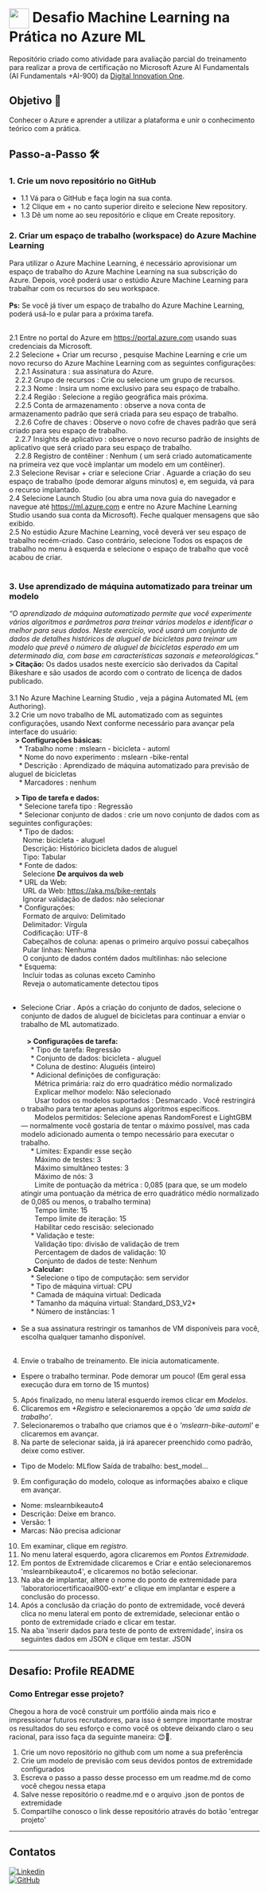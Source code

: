 <h1>
    <a href="https://www.dio.me/">
     <img align="center" width="40px" src="https://hermes.digitalinnovation.one/assets/diome/logo-minimized.png"></a>
    <span> Desafio Machine Learning na Prática no Azure ML</span>
</h1>

Repositório criado como atividade para avaliação parcial do treinamento para realizar a prova de certificação no Microsoft Azure AI Fundamentals (AI Fundamentals +AI-900) da [Digital Innovation One](https://www.dio.me/).


## Objetivo 🎯
Conhecer o Azure e aprender a utilizar a plataforma e unir o conhecimento teórico com a prática.


## Passo-a-Passo 🛠️

### 1. Crie um novo repositório no GitHub
   * 1.1 Vá para o GitHub e faça login na sua conta.
   * 1.2 Clique em + no canto superior direito e selecione New repository.
   * 1.3 Dê um nome ao seu repositório e clique em Create repository.


### 2. Criar um espaço de trabalho (workspace) do Azure Machine Learning
Para utilizar o Azure Machine Learning, é necessário aprovisionar um espaço de trabalho do Azure Machine Learning na sua subscrição do Azure. Depois, você poderá usar o estúdio Azure Machine Learning para trabalhar com os recursos do seu workspace.<br><br>
<b>Ps:</b> Se você já tiver um espaço de trabalho do Azure Machine Learning, poderá usá-lo e pular para a próxima tarefa.<br><br>

2.1 Entre no portal do Azure em https://portal.azure.com usando suas credenciais da Microsoft.<br>
2.2	Selecione + Criar um recurso , pesquise Machine Learning e crie um novo recurso do Azure Machine Learning com as seguintes configurações:<br>
&nbsp;&nbsp;&nbsp;2.2.1	Assinatura : sua assinatura do Azure.<br>
&nbsp;&nbsp;&nbsp;2.2.2	Grupo de recursos : Crie ou selecione um grupo de recursos.<br>
&nbsp;&nbsp;&nbsp;2.2.3	Nome : Insira um nome exclusivo para seu espaço de trabalho.<br>
&nbsp;&nbsp;&nbsp;2.2.4	Região : Selecione a região geográfica mais próxima.<br>
&nbsp;&nbsp;&nbsp;2.2.5	Conta de armazenamento : observe a nova conta de armazenamento padrão que será criada para seu espaço de trabalho.<br>
&nbsp;&nbsp;&nbsp;2.2.6	Cofre de chaves : Observe o novo cofre de chaves padrão que será criado para seu espaço de trabalho.<br>
&nbsp;&nbsp;&nbsp;2.2.7	Insights de aplicativo : observe o novo recurso padrão de insights de aplicativo que será criado para seu espaço de trabalho.<br>
&nbsp;&nbsp;&nbsp;2.2.8	Registro de contêiner : Nenhum ( um será criado automaticamente na primeira vez que você implantar um modelo em um contêiner).<br>
2.3	Selecione Revisar + criar e selecione Criar . Aguarde a criação do seu espaço de trabalho (pode demorar alguns minutos) e, em seguida, vá para o recurso implantado.<br>
2.4	Selecione Launch Studio (ou abra uma nova guia do navegador e navegue até https://ml.azure.com e entre no Azure Machine Learning Studio usando sua conta da Microsoft). Feche qualquer mensagens que são exibido.<br>
2.5	No estúdio Azure Machine Learning, você deverá ver seu espaço de trabalho recém-criado. Caso contrário, selecione Todos os espaços de trabalho no menu à esquerda e selecione o espaço de trabalho que você acabou de criar.<br><br>

### 3. Use aprendizado de máquina automatizado para treinar um modelo
<I>“O aprendizado de máquina automatizado permite que você experimente vários algoritmos e parâmetros para treinar vários modelos e identificar o melhor para seus dados. Neste exercício, você usará um conjunto de dados de detalhes históricos de aluguel de bicicletas para treinar um modelo que prevê o número de aluguel de bicicletas esperado em um determinado dia, com base em características sazonais e meteorológicas.”</I><br>
<b>> Citação:</b> Os dados usados neste exercício são derivados da Capital Bikeshare e são usados de acordo com o contrato de licença de dados publicado.<br><br>
3.1	No Azure Machine Learning Studio , veja a página Automated ML (em Authoring).<br>
3.2	Crie um novo trabalho de ML automatizado com as seguintes configurações, usando Next conforme necessário para avançar pela interface do usuário:<br>
&nbsp;&nbsp;&nbsp;<b>> Configurações básicas:</b><br>
&nbsp;&nbsp;&nbsp;&nbsp;&nbsp;* Trabalho nome : mslearn - bicicleta - automl<br>
&nbsp;&nbsp;&nbsp;&nbsp;&nbsp;* Nome do novo experimento : mslearn -bike-rental<br>
&nbsp;&nbsp;&nbsp;&nbsp;&nbsp;* Descrição : Aprendizado de máquina automatizado para previsão de aluguel de bicicletas<br>
&nbsp;&nbsp;&nbsp;&nbsp;&nbsp;* Marcadores : nenhum<br>

&nbsp;&nbsp;&nbsp;<b>> Tipo de tarefa e dados:</b><br>
&nbsp;&nbsp;&nbsp;&nbsp;&nbsp;* Selecione tarefa tipo : Regressão<br>
&nbsp;&nbsp;&nbsp;&nbsp;&nbsp;* Selecionar conjunto de dados : crie um novo conjunto de dados com as seguintes configurações:<br>
&nbsp;&nbsp;&nbsp;&nbsp;&nbsp;* Tipo de dados:<br>
&nbsp;&nbsp;&nbsp;&nbsp;&nbsp;&nbsp;&nbsp;Nome: bicicleta - aluguel<br>
&nbsp;&nbsp;&nbsp;&nbsp;&nbsp;&nbsp;&nbsp;Descrição: Histórico bicicleta dados de aluguel<br>
&nbsp;&nbsp;&nbsp;&nbsp;&nbsp;&nbsp;&nbsp;Tipo: Tabular<br>
&nbsp;&nbsp;&nbsp;&nbsp;&nbsp;* Fonte de dados:<br>
&nbsp;&nbsp;&nbsp;&nbsp;&nbsp;&nbsp;&nbsp;Selecione <b>De arquivos da web</b><br>
&nbsp;&nbsp;&nbsp;&nbsp;&nbsp;* URL da Web:<br>
&nbsp;&nbsp;&nbsp;&nbsp;&nbsp;&nbsp;&nbsp;URL da Web: https://aka.ms/bike-rentals<br>
&nbsp;&nbsp;&nbsp;&nbsp;&nbsp;&nbsp;&nbsp;Ignorar validação de dados: não selecionar<br>
&nbsp;&nbsp;&nbsp;&nbsp;&nbsp;* Configurações:<br>
&nbsp;&nbsp;&nbsp;&nbsp;&nbsp;&nbsp;&nbsp;Formato de arquivo: Delimitado<br>
&nbsp;&nbsp;&nbsp;&nbsp;&nbsp;&nbsp;&nbsp;Delimitador: Vírgula<br>
&nbsp;&nbsp;&nbsp;&nbsp;&nbsp;&nbsp;&nbsp;Codificação: UTF-8<br>
&nbsp;&nbsp;&nbsp;&nbsp;&nbsp;&nbsp;&nbsp;Cabeçalhos de coluna: apenas o primeiro arquivo possui cabeçalhos<br>
&nbsp;&nbsp;&nbsp;&nbsp;&nbsp;&nbsp;&nbsp;Pular linhas: Nenhuma<br>
&nbsp;&nbsp;&nbsp;&nbsp;&nbsp;&nbsp;&nbsp;O conjunto de dados contém dados multilinhas: não selecione<br>
&nbsp;&nbsp;&nbsp;&nbsp;&nbsp;* Esquema:<br>
&nbsp;&nbsp;&nbsp;&nbsp;&nbsp;&nbsp;&nbsp;Incluir todas as colunas exceto Caminho<br>
&nbsp;&nbsp;&nbsp;&nbsp;&nbsp;&nbsp;&nbsp;Reveja o automaticamente detectou tipos<br><br>
* Selecione Criar . Após a criação do conjunto de dados, selecione o conjunto de dados de aluguel de bicicletas para continuar a enviar o trabalho de ML automatizado.<br><br>
&nbsp;&nbsp;&nbsp;<b>> Configurações de tarefa:</b><br>
&nbsp;&nbsp;&nbsp;&nbsp;&nbsp;* Tipo de tarefa: Regressão<br>
&nbsp;&nbsp;&nbsp;&nbsp;&nbsp;* Conjunto de dados: bicicleta - aluguel<br>
&nbsp;&nbsp;&nbsp;&nbsp;&nbsp;* Coluna de destino: Aluguéis (inteiro)<br>
&nbsp;&nbsp;&nbsp;&nbsp;&nbsp;* Adicional definições de configuração:<br>
&nbsp;&nbsp;&nbsp;&nbsp;&nbsp;&nbsp;&nbsp;Métrica primária: raiz do erro quadrático médio normalizado<br>
&nbsp;&nbsp;&nbsp;&nbsp;&nbsp;&nbsp;&nbsp;Explicar melhor modelo: Não selecionado<br>
&nbsp;&nbsp;&nbsp;&nbsp;&nbsp;&nbsp;&nbsp;Usar todos os modelos suportados : Desmarcado . Você restringirá o trabalho para tentar apenas alguns algoritmos específicos.
&nbsp;&nbsp;&nbsp;&nbsp;&nbsp;&nbsp;&nbsp;Modelos permitidos: Selecione apenas RandomForest e LightGBM — normalmente você gostaria de tentar o máximo possível, mas cada modelo adicionado aumenta o tempo necessário para executar o trabalho.<br>
&nbsp;&nbsp;&nbsp;&nbsp;&nbsp;* Limites: Expandir esse seção<br>
&nbsp;&nbsp;&nbsp;&nbsp;&nbsp;&nbsp;&nbsp;Máximo de testes: 3<br>
&nbsp;&nbsp;&nbsp;&nbsp;&nbsp;&nbsp;&nbsp;Máximo simultâneo testes: 3<br>
&nbsp;&nbsp;&nbsp;&nbsp;&nbsp;&nbsp;&nbsp;Máximo de nós: 3<br>
&nbsp;&nbsp;&nbsp;&nbsp;&nbsp;&nbsp;&nbsp;Limite de pontuação da métrica : 0,085 (para que, se um modelo atingir uma pontuação da métrica de erro quadrático médio normalizado de 0,085 ou menos, o trabalho termina)<br>
&nbsp;&nbsp;&nbsp;&nbsp;&nbsp;&nbsp;&nbsp;Tempo limite: 15<br>
&nbsp;&nbsp;&nbsp;&nbsp;&nbsp;&nbsp;&nbsp;Tempo limite de iteração: 15<br>
&nbsp;&nbsp;&nbsp;&nbsp;&nbsp;&nbsp;&nbsp;Habilitar cedo rescisão: selecionado<br>
&nbsp;&nbsp;&nbsp;&nbsp;&nbsp;* Validação e teste:<br>
&nbsp;&nbsp;&nbsp;&nbsp;&nbsp;&nbsp;&nbsp;Validação tipo: divisão de validação de trem<br>
&nbsp;&nbsp;&nbsp;&nbsp;&nbsp;&nbsp;&nbsp;Percentagem de dados de validação: 10<br>
&nbsp;&nbsp;&nbsp;&nbsp;&nbsp;&nbsp;&nbsp;Conjunto de dados de teste: Nenhum<br>
&nbsp;&nbsp;&nbsp;<b>> Calcular:</b><br>
&nbsp;&nbsp;&nbsp;&nbsp;&nbsp;* Selecione o tipo de computação: sem servidor<br>
&nbsp;&nbsp;&nbsp;&nbsp;&nbsp;* Tipo de máquina virtual: CPU<br>
&nbsp;&nbsp;&nbsp;&nbsp;&nbsp;* Camada de máquina virtual: Dedicada<br>
&nbsp;&nbsp;&nbsp;&nbsp;&nbsp;* Tamanho da máquina virtual: Standard_DS3_V2*<br>
&nbsp;&nbsp;&nbsp;&nbsp;&nbsp;* Número de instâncias: 1<br><br>
* Se a sua assinatura restringir os tamanhos de VM disponíveis para você, escolha qualquer tamanho disponível.<br><br>
4.	Envie o trabalho de treinamento. Ele inicia automaticamente.
* Espere o trabalho terminar. Pode demorar um pouco! (Em geral essa execução dura em torno de 15 muntos)
5. Após finalizado, no menu lateral esquerdo iremos clicar em <i>Modelos</i>.
6. Clicaremos em <i>+Registro</i> e selecionaremos a opção <i>'de uma saída de trabalho'</i>.
7. Selecionaremos o trabalho que criamos que é o <i>'mslearn-bike-automl'</i> e clicaremos em avançar.
8. Na parte de selecionar saída, já irá aparecer preenchido como padrão, deixe como estiver.
  * Tipo de Modelo: MLflow Saída de trabalho: best_model...
9. Em configuração do modelo, coloque as informações abaixo e clique em avançar.
  * Nome: mslearnbikeauto4
  * Descrição: Deixe em branco.
  * Versão: 1
  * Marcas: Não precisa adicionar
10. Em examinar, clique em <i>registro</i>.
11. No menu lateral esquerdo, agora clicaremos em <i>Pontos Extremidade</i>.
12. Em pontos de Extremidade clicaremos e Criar e então selecionaremos 'mslearnbikeauto4', e clicaremos no botão selecionar.
13. Na aba de implantar, altere o nome do ponto de extremidade para 'laboratoriocertificaoai900-extr' e clique em implantar e espere a conclusão do processo.
14. Após a conclusão da criação do ponto de extremidade, você deverá clica no menu lateral em ponto de extremidade, selecionar então o ponto de extremidade criado e clicar em testar.
15. Na aba 'inserir dados para teste de ponto de extremidade', insira os seguintes dados em JSON e clique em testar.
    JSON


---
##  Desafio: Profile README

### Como Entregar esse projeto?
Chegou a hora de você construir um portfólio ainda mais rico e impressionar futuros recrutadores, para isso é sempre importante mostrar os resultados do seu esforço e como você os obteve deixando claro o seu racional, para isso faça da seguinte maneira: 😊💙.

1. Crie um novo repositório no github com um nome a sua preferência
2. Crie um modelo de previsão com seus devidos pontos de extremidade configurados
3. Escreva o passo a passo desse processo em um readme.md de como você chegou nessa etapa
4. Salve nesse repositório o readme.md e o arquivo .json de pontos de extremidade
5. Compartilhe conosco o link desse repositório através do botão 'entregar projeto'

---

## Contatos 
[![Linkedin](https://img.shields.io/badge/Linkedin-000?style=for-the-badge&logo=linkedin&logoColor=30A3DC)](https://www.linkedin.com/in/manuelfbfilho)
<br>
[![GitHub](https://img.shields.io/badge/GitHub-000?style=for-the-badge&logo=github&logoColor=30A3DC)](https://github.com/manuelfbfilho)
